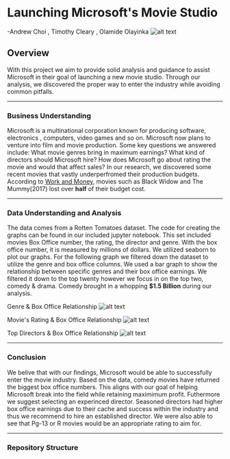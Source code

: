 # Launching Microsoft's Movie Studio
-Andrew Choi , Timothy Cleary , Olamide Olayinka
![alt text](https://logos-world.net/wp-content/uploads/2020/09/Microsoft-Logo.png)
 ## Overview
With this project we aim to provide solid analysis and guidance to assist Microsoft in their goal of launching a new movie studio. Through our analysis, we discovered the proper way to enter the industry while avoiding common pitfalls.

-----

 ### Business Understanding
Microsoft is a multinational corporation known for producing software, electronics , computers, video games and so on. Microsoft now plans to venture into film and movie production. Some key questions we answered include: What movie genres bring in maximum earnings? What kind of directors should Microsoft hire? How does Microsoft go about rating the movie and would that affect sales? In our research, we discovered some recent movies that vastly underperfromed their production budgets. According to [Work and Money](https://www.workandmoney.com/s/biggest-box-office-bombs-movie-flops-8225f2e154084d6b), movies such as Black Widow and The Mummy(2017) lost over **half** of their budget cost.

-----

### Data Understanding and Analysis

The data comes from a Rotten Tomatoes dataset. The code for creating the graphs can be found in our included jupyter notebook. This set included movies Box Office number, the rating, the director and genre. With the box office number, it is measured by millions of dollars. We utilized seaborn to plot our graphs. For the following graph we filtered down the dataset to utilize the genre and box office columns. We used a bar graph to show the relationship between specific genres and their box office earnings. We filtered it down to the top twenty however we focus in on the top two, comedy & drama. Comedy brought in a whopping **$1.5 Billion** during our analysis.

Genre & Box Office Relationship
![alt text](https://i.imgur.com/023cjm6.png)


Movie's Rating & Box Office Relationship 
![alt text](https://i.imgur.com/kpg7vcS.png)

Top Directors & Box Office Relationship
![alt text](https://i.imgur.com/tM1MFil.png)

-----

### Conclusion
We belive that with our findings, Microsoft would be able to successfully enter the movie industry. Based on the data, comedy movies have returned the biggest box office numbers. This aligns with our goal of helping Microsoft break into the field while retaining maximimum profit. Futhermore we suggest selecting an experinced director. Seasoned directors had higher box office earnings due to their cache and success within the industry and thus we recommend to hire an established director. We were also able to see that Pg-13 or R movies would be an appropriate rating to aim for.


-----

### Repository Structure
